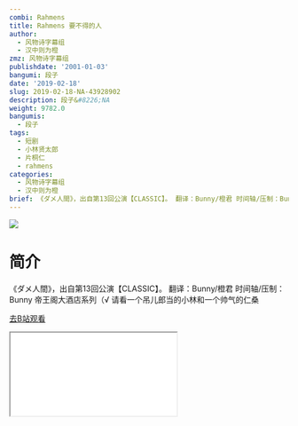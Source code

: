```yaml
---
combi: Rahmens
title: Rahmens 要不得的人
author:
  - 风物诗字幕组
  - 汉中则为橙
zmz: 风物诗字幕组
publishdate: '2001-01-03'
bangumi: 段子
date: '2019-02-18'
slug: 2019-02-18-NA-43928902
description: 段子&#8226;NA
weight: 9782.0
bangumis:
  - 段子
tags:
  - 短剧
  - 小林贤太郎
  - 片桐仁
  - rahmens
categories:
  - 风物诗字幕组
  - 汉中则为橙
brief: 《ダメ人間》，出自第13回公演【CLASSIC】。 翻译：Bunny/橙君 时间轴/压制：Bunny 帝王阁大酒店系列（√ 请看一个吊儿郎当的小林和一个帅气的仁桑
---
```

![](https://i.imgur.com/6F6FW7R.jpg)
# 简介  
《ダメ人間》，出自第13回公演【CLASSIC】。
翻译：Bunny/橙君 时间轴/压制：Bunny
帝王阁大酒店系列（√
请看一个吊儿郎当的小林和一个帅气的仁桑  

[去B站观看](https://www.bilibili.com/video/av43928902/)
<div class ="resp-container"><iframe class="testiframe" src="//player.bilibili.com/player.html?aid=43928902"", scrolling="no", allowfullscreen="true" > </iframe></div> 
